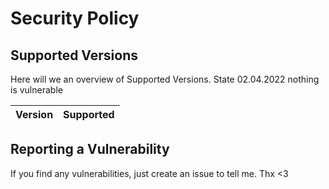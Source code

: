 # Security Policy

## Supported Versions

Here will we an overview of Supported Versions. State 02.04.2022 nothing is vulnerable

| Version | Supported          |
| ------- | ------------------ |

## Reporting a Vulnerability

If you find any vulnerabilities, just create an issue to tell me. Thx <3
